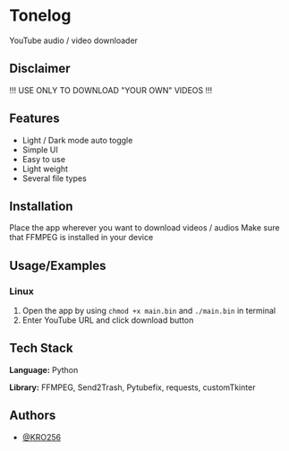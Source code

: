 # Tonelog
YouTube audio / video downloader
## Disclaimer
!!! USE ONLY TO DOWNLOAD "YOUR OWN" VIDEOS !!!
## Features
- Light / Dark mode auto toggle
- Simple UI
- Easy to use
- Light weight
- Several file types
## Installation
Place the app wherever you want to download videos / audios
Make sure that FFMPEG is installed in your device
## Usage/Examples
### Linux
1. Open the app by using `chmod +x main.bin` and `./main.bin` in terminal
2. Enter YouTube URL and click download button
## Tech Stack
**Language:** Python

**Library:** FFMPEG, Send2Trash, Pytubefix, requests, customTkinter
## Authors
- [@KRO256](https://www.github.com/KRO256)
